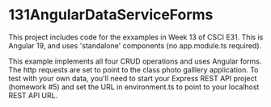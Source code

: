 # 131AngularDataServiceForms
This project includes code for the exxamples in Week 13 of CSCI E31. This is Angular 19, and uses 'standalone' components (no app.module.ts required). 

This example implements all four CRUD operations and uses Angular forms.  The http requests are set to point to the class photo galllery application. To test with your own data, you'll need to start your Express REST API project (homework #5) and set the URL in environment.ts to point to your localhost REST API URL. 